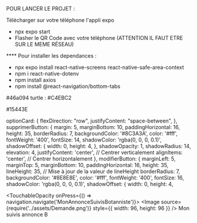 POUR LANCER LE PROJET  : 

Télécharger sur votre téléphone l'appli expo
- npx expo start
- Flasher le QR Code avec votre téléphone (ATTENTION IL FAUT ETRE SUR LE MEME RÉSEAU)

**** Pour installer les dependances : 
 - npx expo install react-native-screens react-native-safe-area-context
 - npm i react-native-dotenv
 - npm install axios
 - npm install @react-navigation/bottom-tabs




#46a094
turtle : #C4EBC2

#15443E




 optionCard: {
        flexDirection: "row",
        justifyContent: "space-between",
    },
    supprimerButton: {
        margin: 5,
        marginBottom: 10,
        paddingHorizontal: 16,
        height: 35,
        borderRadius: 7,
        backgroundColor: '#8C3A3A',
        color: '#fff',
        fontWeight: '400',
        fontSize: 14,
        shadowColor: 'rgba(0, 0, 0, 0.1)',
        shadowOffset: {
            width: 0,
            height: 4,
        },
        shadowOpacity: 1,
        shadowRadius: 14,
        elevation: 4,
        justifyContent: 'center', // Centrer verticalement
        alignItems: 'center', // Centrer horizontalement
    },
    modifierButton: {
        marginLeft: 5,
        marginTop: 5,
        marginBottom: 10,
        paddingHorizontal: 16,
        height: 35,
        lineHeight: 35, // Mise à jour de la valeur de lineHeight
        borderRadius: 7,
        backgroundColor: '#8E8E8E',
        color: '#fff',
        fontWeight: '400',
        fontSize: 16,
        shadowColor: 'rgba(0, 0, 0, 0.1)',
        shadowOffset: {
            width: 0,
            height: 4,





<TouchableOpacity onPress={() => navigation.navigate('MonAnnonceSuivisBotanniste')}>
                <View style={CSS.ViewDemande}>
                    <Image source={require('../assets/Demande.png')} style={{ width: 96, height: 96 }} />
                    <Text style={CSS.TextDemande} > Mon suivis annonce B</Text>
                </View>
            </TouchableOpacity>